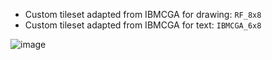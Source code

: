 

- Custom tileset adapted from IBMCGA for drawing: `RF_8x8`
- Custom tileset adapted from IBMCGA for text: `IBMCGA_6x8`

![image](https://github.com/user-attachments/assets/5e8069d8-68b1-4aa1-ad8a-42a219eb8c1a)
